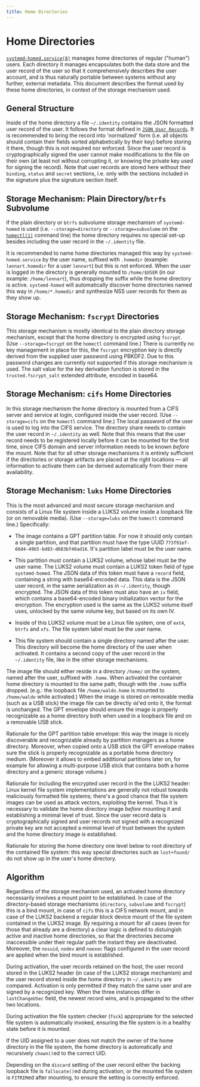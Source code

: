 ```yaml
---
title: Home Directories
---
```


# Home Directories

[`systemd-homed.service(8)`](https://www.freedesktop.org/software/systemd/man/systemd-homed.service.html)
manages home directories of regular ("human") users. Each directory it manages
encapsulates both the data store and the user record of the user so that it
comprehensively describes the user account, and is thus naturally portable
between systems without any further, external metadata. This document describes
the format used by these home directories, in context of the storage mechanism
used.

## General Structure

Inside of the home directory a file `~/.identity` contains the JSON formatted
user record of the user. It follows the format defined in [`JSON User
Records`](https://systemd.io/USER_RECORDS). It is recommended to bring the
record into 'normalized' form (i.e. all objects should contain their fields
sorted alphabetically by their key) before storing it there, though this is not
required nor enforced. Since the user record is cryptographically signed the
user cannot make modifications to the file on their own (at least not without
corrupting it, or knowing the private key used for signing the record). Note
that user records are stored here without their `binding`, `status` and
`secret` sections, i.e. only with the sections included in the signature plus
the signature section itself.

## Storage Mechanism: Plain Directory/`btrfs` Subvolume

If the plain directory or `btrfs` subvolume storage mechanism of
`systemd-homed` is used (i.e. `--storage=directory` or `--storage=subvolume` on
the
[`homectl(1)`](https://www.freedesktop.org/software/systemd/man/homectl.html)
command line) the home directory requires no special set-up besides including
the user record in the `~/.identity` file.

It is recommended to name home directories managed this way by
`systemd-homed.service` by the user name, suffixed with `.homedir` (example:
`lennart.homedir` for a user `lennart`) but this is not enforced. When the user
is logged in the directory is generally mounted to `/home/$USER` (in our
example: `/home/lennart`), thus dropping the suffix while the home directory is
active. `systemd-homed` will automatically discover home directories named this
way in `/home/*.homedir` and synthesize NSS user records for them as they show
up.

## Storage Mechanism: `fscrypt` Directories

This storage mechanism is mostly identical to the plain directory storage
mechanism, except that the home directory is encrypted using `fscrypt`. (Use
`--storage=fscrypt` on the `homectl` command line.) There is currently no key
management in place for this, the `fscrypt` encryption key is directly derived
from the supplied user password using PBKDF2. Due to this password changes are
currently not supported if this storage mechanism is used. The salt value for
the key derivation function is stored in the `trusted.fscrypt_salt` extended
attribute, encoded in base64.

## Storage Mechanism: `cifs` Home Directories

In this storage mechanism the home directory is mounted from a CIFS server and
service at login, configured inside the user record. (Use `--storage=cifs` on
the `homectl` command line.) The local password of the user is used to log into
the CIFS service. The directory share needs to contain the user record in
`~/.identity` as well. Note that this means that the user record needs to be
registered locally before it can be mounted for the first time, since CIFS
domain and server information needs to be known *before* the mount. Note that
for all other storage mechanisms it is entirely sufficient if the directories
or storage artifacts are placed at the right locations — all information to
activate them can be derived automatically from their mere availability.

## Storage Mechanism: `luks` Home Directories

This is the most advanced and most secure storage mechanism and consists of a
Linux file system inside a LUKS2 volume inside a loopback file (or on removable
media). (Use `--storage=luks` on the `homectl` command line.)  Specifically:

* The image contains a GPT partition table. For now it should only contain a
  single partition, and that partition must have the type UUID
  `773f91ef-66d4-49b5-bd83-d683bf40ad16`. It's partition label must be the
  user name.

* This partition must contain a LUKS2 volume, whose label must be the user
  name. The LUKS2 volume must contain a LUKS2 token field of type
  `systemd-homed`. The JSON data of this token must have a `record` field,
  containing a string with base64-encoded data. This data is the JSON user
  record, in the same serialization as in `~/.identity`, though encrypted. The
  JSON data of this token must also have an `iv` field, which contains a
  base64-encoded binary initialization vector for the encryption. The
  encryption used is the same as the LUKS2 volume itself uses, unlocked by the
  same volume key, but based on its own IV.

* Inside of this LUKS2 volume must be a Linux file system, one of `ext4`,
  `btrfs` and `xfs`. The file system label must be the user name.

* This file system should contain a single directory named after the user. This
  directory will become the home directory of the user when activated. It
  contains a second copy of the user record in the `~/.identity` file, like in
  the other storage mechanisms.

The image file should either reside in a directory `/home/` on the system,
named after the user, suffixed with `.home`. When activated the container home
directory is mounted to the same path, though with the `.home` suffix
dropped. (e.g.: the loopback file `/home/waldo.home` is mounted to
`/home/waldo` while activated.) When the image is stored on removable media
(such as a USB stick) the image file can be directly `dd`'ed onto it, the
format is unchanged. The GPT envelope should ensure the image is properly
recognizable as a home directory both when used in a loopback file and on a
removable USB stick.

Rationale for the GPT partition table envelope: this way the image is nicely
discoverable and recognizable already by partition managers as a home
directory. Moreover, when copied onto a USB stick the GPT envelope makes sure
the stick is properly recognizable as a portable home directory
medium. (Moreover it allows to embed additional partitions later on, for
example for allowing a multi-purpose USB stick that contains both a home
directory and a generic storage volume.)

Rationale for including the encrypted user record in the the LUKS2 header:
Linux kernel file system implementations are generally not robust towards
maliciously formatted file systems; there's a good chance that file system
images can be used as attack vectors, exploiting the kernel. Thus it is
necessary to validate the home directory image *before* mounting it and
establishing a minimal level of trust. Since the user record data is
cryptographically signed and user records not signed with a recognized private
key are not accepted a minimal level of trust between the system and the home
directory image is established.

Rationale for storing the home directory one level below to root directory of
the contained file system: this way special directories such as `lost+found/`
do not show up in the user's home directory.

## Algorithm

Regardless of the storage mechanism used, an activated home directory
necessarily involves a mount point to be established. In case of the
directory-based storage mechanisms (`directory`, `subvolume` and `fscrypt`)
this is a bind mount, in case of `cifs` this is a CIFS network mount, and in
case of the LUKS2 backend a regular block device mount of the file system
contained in the LUKS2 image. By requiring a mount for all cases (even for
those that already are a directory) a clear logic is defined to distuingish
active and inactive home directories, so that the directories become
inaccessible under their regular path the instant they are
deactivated. Moreover, the `nosuid`, `nodev` and `noexec` flags configured in
the user record are applied when the bind mount is established.

During activation, the user records retained on the host, the user record
stored in the LUKS2 header (in case of the LUKS2 storage mechanism) and the
user record stored inside the home directory in `~/.identity` are
compared. Activation is only permitted if they match the same user and are
signed by a recognized key. When the three instances differ in `lastChangeUSec`
field, the newest record wins, and is propagated to the other two locations.

During activation the file system checker (`fsck`) appropriate for the
selected file system is automatically invoked, ensuring the file system is in a
healthy state before it is mounted.

If the UID assigned to a user does not match the owner of the home directory in
the file system, the home directory is automatically and recursively `chown()`ed
to the correct UID.

Depending on the `discard` setting of the user record either the backing
loopback file is `fallocate()`ed during activation, or the mounted file system
is `FITRIM`ed after mounting, to ensure the setting is correctly enforced.
